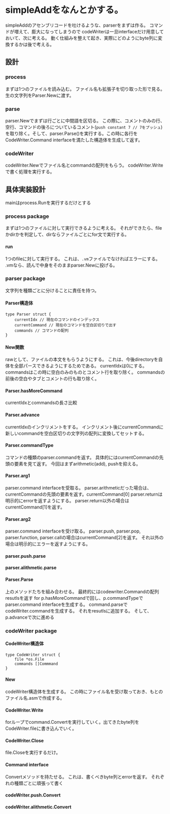 # simpleAddをなんとかする。
simpleAddのアセンブリコードを吐けるような、parserをまずは作る。
コマンドが増えて、膨大になってしまうので
codeWriterは一旦interfaceだけ用意しておいて、次に考える。
動く仕組みを整えて起き、実際にどのようにbyte列に変換するかは後で考える。
## 設計
### process
まずは1つのファイルを読み込む。
ファイル名も拡張子を切り取った形で見る。
生の文字列をParser.Newに渡す。
### parse
parser.Newでまずは行ごとに中間語を区切る。
この際に、コメントのみの行、空行、コマンドの後ろについているコメント(`push constant 7 // 7をプッシュ`)を取り除く。そして、parser.Parse()を実行する。この時に各行をCodeWriter.Command interfaceを満たした構造体を生成して返す。
### codeWriter
codeWriter.Newでファイル名とcommandの配列をもらう。
codeWriter.Writeで書く処理を実行する。
## 具体実装設計
mainはprocess.Runを実行するだけとする
### process package
まずは1つのファイルに対して実行できるように考える。
それができたら、fileかdirかを判定して、dirならファイルごとにfor文で実行する。
#### run
1つのfileに対して実行する。
これは、`.vm`ファイルでなければエラーにする。
.vmなら、読んで中身をそのままparser.Newに投げる。
### parser package
文字列を種類ごとに分けることに責任を持つ。
#### Parser構造体
```
type Parser struct {
    currentIdx // 現在のコマンドのインデックス
    currentCommand // 現在のコマンドを空白区切りで出す
    commands // コマンドの配列
}
```
#### New関数
rawとして、ファイルの本文をもらうようにする。
これは、今後directoryを自体を全部パースできるようにするためである。
currentIdxは0にする。
commandsはこの時に空白のみのものとコメント行を取り除く。
commandsの前後の空白やタブとコメントの行も取り除く。
#### Parser.hasMoreCommand
currentIdxとcommandsの長さ比較
#### Parser.advance
currentIdxのインクリメントをする。
インクリメント後にcurrentCommandに新しいcommandを空白区切りの文字列の配列に変換してセットする。
#### Parser.commandType
コマンドの種類のparser.commandを返す。
具体的にはcurrentCommandの先頭の要素を見て返す。
今回はまずarithmetic(add), pushを抑える。
#### Parser.arg1
parser.command interfaceを受取る。
parser.arithmeticだった場合は、currentCommandの先頭の要素を返す。currentCommand[0]
parser.returnは明示的にerrorを返すようにする。
parser.return以外の場合はcurrentCommand[1]を返す。
#### Parser.arg2
parser.command interfaceを受け取る。
parser.push, parser.pop, parser.function, parser.callの場合はcurrentCommand[2]を返す。
それ以外の場合は明示的にエラーを返すようにする。
#### parser.push.parse
#### parser.alithmetic.parse
#### Parser.Parse
上のメソッドたちを組み合わせる。
最終的にはcodewriter.Commandの配列resutlsを返す
for p.hasMoreCommandで回し、p.commandTypeでparser.command interfaceを生成する。
command.parseでcodeWriter.commandを生成する。
それをresutlsに追加する。
そして、p.advanceで次に進める
####
### codeWriter package
#### CodeWriter構造体
```
type CodeWriter struct {
    file *os.File
    commands []Commmand
}
```
#### New
codeWriter構造体を生成する。
この時にファイル名を受け取っておき、もとのファイル名.asmで作成する。
#### CodeWriter.Write
forループでcommand.Convertを実行していく。出てきたbyte列をCodeWriter.fileに書き込んでいく。
#### CodeWriter.Close
file.Closeを実行するだけ。
#### Command interface
Convertメソッドを持たせる。
これは、書くべきbyte列とerrorを返す。
それぞれの種類ごとに頑張って書く
#### codeWriter.push.Convert
#### codeWriter.alithmetic.Convert
